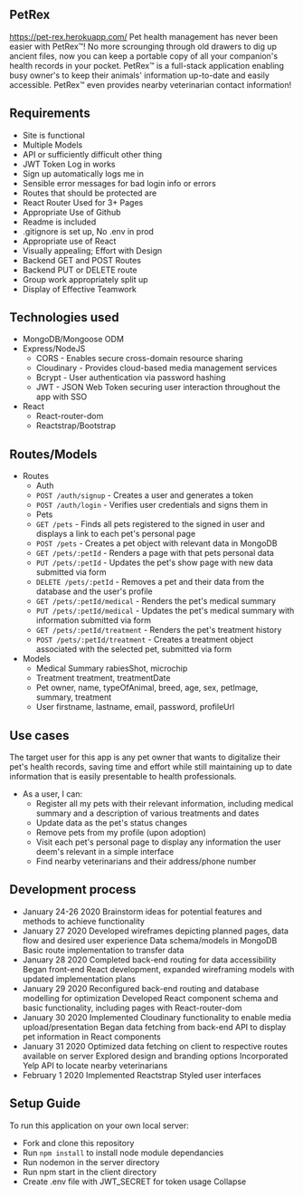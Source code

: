 ## PetRex
https://pet-rex.herokuapp.com/
Pet health management has never been easier with PetRex™! No more scrounging through old drawers to dig up ancient files, now you can keep a portable copy of all your companion's health records in your pocket. PetRex™ is a full-stack application enabling busy owner's to keep their animals' information up-to-date and easily accessible. PetRex™ even provides nearby veterinarian contact information!
## Requirements
* Site is functional    
* Multiple Models   
* API or sufficiently difficult other thing 
* JWT Token Log in works    
* Sign up automatically logs me in  
* Sensible error messages for bad login info or errors  
* Routes that should be protected are   
* React Router Used for 3+ Pages    
* Appropriate Use of Github 
* Readme is included    
* .gitignore is set up, No .env in prod 
* Appropriate use of React  
* Visually appealing; Effort with Design    
* Backend GET and POST Routes   
* Backend PUT or DELETE route   
* Group work appropriately split up 
* Display of Effective Teamwork     
## Technologies used
* MongoDB/Mongoose ODM
* Express/NodeJS
    * CORS - Enables secure cross-domain resource sharing
    * Cloudinary - Provides cloud-based media management services
    * Bcrypt - User authentication via password hashing
    * JWT - JSON Web Token securing user interaction throughout the app with SSO
* React
    * React-router-dom
    * Reactstrap/Bootstrap
## Routes/Models
 * Routes
    * Auth
     - `POST /auth/signup` - Creates a user and generates a token
     - `POST /auth/login` - Verifies user credentials and signs them in
    * Pets
     - `GET /pets` - Finds all pets registered to the signed in user and displays a link to each pet's personal page
     - `POST /pets` - Creates a pet object with relevant data in MongoDB
     - `GET /pets/:petId` - Renders a page with that pets personal data
     - `PUT /pets/:petId` - Updates the pet's show page with new data submitted via form
     - `DELETE /pets/:petId` - Removes a pet and their data from the database and the user's profile
     - `GET /pets/:petId/medical` - Renders the pet's medical summary
     - `PUT /pets/:petId/medical` - Updates the pet's medical summary with information submitted via form
     - `GET /pets/:petId/treatment` - Renders the pet's treatment history
     - `POST /pets/:petId/treatment` - Creates a treatment object associated with the selected pet, submitted via form
 * Models
    - Medical Summary
     rabiesShot, microchip
    - Treatment
     treatment, treatmentDate
    - Pet
     owner, name, typeOfAnimal, breed, age, sex, petImage, summary, treatment
    - User
     firstname, lastname, email, password, profileUrl
    
## Use cases
The target user for this app is any pet owner that wants to digitalize their pet's health records, saving time and effort while still maintaining up to date information that is easily presentable to health professionals.
- As a user, I can:
   - Register all my pets with their relevant information, including medical summary and a description of various treatments and dates
   - Update data as the pet's status changes
   - Remove pets from my profile (upon adoption)
   - Visit each pet's personal page to display any information the user deem's relevant in a simple interface
   - Find nearby veterinarians and their address/phone number 
## Development process
   - January 24-26 2020
    Brainstorm ideas for potential features and methods to achieve functionality
   - January 27 2020
    Developed wireframes depicting planned pages, data flow and desired user experience
    Data schema/models in MongoDB
    Basic route implementation to transfer data
   - January 28 2020
    Completed back-end routing for data accessibility 
    Began front-end React development, expanded wireframing models with updated implementation plans
   - January 29 2020
    Reconfigured back-end routing and database modelling for optimization
    Developed React component schema and basic functionality, including pages with React-router-dom
   - January 30 2020
    Implemented Cloudinary functionality to enable media upload/presentation
    Began data fetching from back-end API to display pet information in React components
   - January 31 2020
    Optimized data fetching on client to respective routes available on server
    Explored design and branding options
    Incorporated Yelp API to locate nearby veterinarians
   - February 1 2020
    Implemented Reactstrap
    Styled user interfaces
## Setup Guide
To run this application on your own local server:
* Fork and clone this repository
* Run `npm install` to install node module dependancies
* Run nodemon in the server directory
* Run npm start in the client directory
* Create .env file with JWT_SECRET for token usage
Collapse
